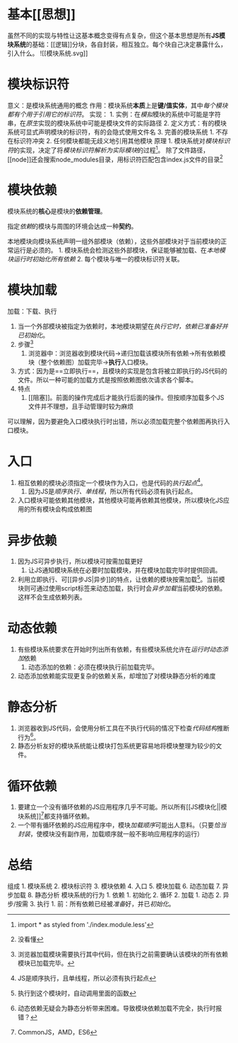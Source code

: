 # 基本[[思想]] 
虽然不同的实现与特性让这基本概念变得有点复杂，但这个基本思想是所有**JS模块系统**的基础：[[逻辑]]分块，各自封装，相互独立。每个块自己决定暴露什么，引入什么。
![[模块系统.svg]]

# 模块标识符
意义：是模块系统通用的概念
作用：模块系统**本质**上是**键/值实体**，其中*每个模块都有个用于引用它的标识符*。
实现：
	1. 实例：在*模拟*模块的系统中可能是字符串，在*原生*实现的模块系统中可能是模块文件的实际路径
	2. 定义方式：有的模块系统可显式声明模块的标识符，有的会隐式使用文件名
	3. 完善的模块系统
		1. 不存在标识符冲突
		2. 任何模块都能无歧义地引用其他模块
原理
	1. 模块系统对*模块标识符*的实现，决定了将*模块标识符解析为实际模块*的过程[^1]。
除了文件路径，[[node]]还会搜索node_modules目录，用标识符匹配包含index.js文件的目录[^2]
# 模块依赖
模块系统的**核心**是模块的**依赖管理**。

指定*依赖*的模块与周围的环境会达成一种**契约**。

本地模块向模块系统声明一组外部模块（依赖），这些外部模块对于当前模块的正常运行是必须的。
	1. 模块系统会检测这些外部模块，保证能够被加载、在*本地模块运行时初始化所有依赖*
	2. 每个模块与唯一的模块标识符关联。
# 模块加载
加载：下载、执行
1. 当一个外部模块被指定为依赖时，本地模块期望在*执行它时，依赖已准备好并已初始化*。
2. 步骤[^3] 
	1. 浏览器中：浏览器收到模块代码→递归加载该模块所有依赖→所有依赖模块（整个依赖图）加载完毕→**执行**入口模块。
3. 方式：因为是==立即执行==，且模块的实现是包含将被立即执行的JS代码的文件。所以一种可能的加载方式是按照依赖图依次请求各个脚本。
4. 特点
	1. [[阻塞]]。前面的操作完成后才能执行后面的操作。但按顺序加载多个JS文件并不理想，且手动管理时较为麻烦

可以理解，因为要避免入口模块执行时出错，所以必须加载完整个依赖图再执行入口模块。
# 入口
1. 相互依赖的模块必须指定一个模块作为入口，也是代码的*执行起点*[^4]。
	1. 因为JS是*顺序执行、单线程*，所以所有代码必须有执行起点。
2. 入口模块可能依赖其他模块，其他模块可能再依赖其他模块，所以模块化JS应用的所有模块会构成依赖图
# 异步依赖
1. 因为JS可异步执行，所以模块可按需加载更好
	1. 让JS通知模块系统在必要时加载模块，并在模块加载完毕时提供回调。
2. 利用立即执行、可[[异步JS|异步]]的特点，让依赖的模块按需加载[^5]。当前模块则可通过使用script标签来动态加载，执行时会*异步加载*当前模块的依赖。这样不会生成依赖列表。
# 动态依赖
1. 有些模块系统要求在开始时列出所有依赖，有些模块系统允许在*运行时动态添加*依赖
	1. 动态添加的依赖：必须在模块执行前加载完毕。
2. 动态添加依赖能实现更复杂的依赖关系，却增加了对模块静态分析的难度
# 静态分析
1. 浏览器收到JS代码，会使用分析工具在不执行代码的情况下检查*代码结构*推断行为[^6]。
2. 静态分析友好的模块系统能让模块打包系统更容易地将模块整理为较少的文件。
# 循环依赖
1. 要建立一个没有循环依赖的JS应用程序几乎不可能。所以所有[[JS模块化||模块系统]][^7]都支持循环依赖。
2. 一个带有循环依赖的JS应用程序中，模块*加载顺序*可能出人意料。（只要*恰当封装*，使模块没有副作用，加载顺序就一般不影响应用程序的运行）
# 总结
组成
	1. 模块系统
	2. 模块标识符
	3. 模块依赖
	4. 入口
	5. 模块加载
	6. 动态加载
	7. 异步加载
	8. 静态分析
模块系统的行为
	1. 依赖
		1. 初始化
		2. 循环
	2. 加载
		1. 动态
		2. 异步/按需
	3. 执行
		1. 前：所有依赖已经被*准备*好，并已*初始化*。

[^1]: import \* as styled from './index.module.less'
[^2]: 没看懂
[^3]: 浏览器加载模块需要执行其中代码，但在执行之前需要确认该模块的所有依赖模块已加载完毕。
[^4]: JS是顺序执行，且单线程，所以必须有执行起点
[^5]: 执行到这个模块时，自动调用里面的函数
[^6]: 动态依赖无疑会为静态分析带来困难。导致模块依赖加载不完全，执行时报错？
[^7]: CommonJS，AMD，ES6